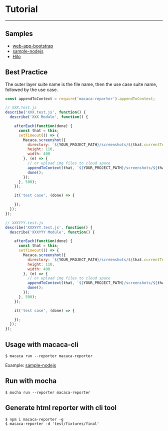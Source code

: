 # Tutorial

---

## Samples

- [web-app-bootstrap](//github.com/app-bootstrap/web-app-bootstrap)
- [sample-nodejs](//github.com/macaca-sample/sample-nodejs)
- [Hilo](//github.com/hiloteam/Hilo)

## Best Practice

The outer layer suite name is the file name, then the use case suite name, followed by the use case.

```javascript
const appendToContext = require('macaca-reporter').appendToContext;

// XXX.test.js
describe('XXX.test.js', function() {
  describe('XXX Module', function() {

    afterEach(function(done) {
      const that = this;
      setTimeout(() => {
        Macaca.screenshot({
          directory: `${YOUR_PROJECT_PATH}/screenshots/${that.currentTest.title}.png`,
          height: 110,
          width: 400
        }, (e) => {
          // or upload img files to cloud space
          appendToContext(that, `${YOUR_PROJECT_PATH}/screenshots/${that.currentTest.title}.png`);
          done();
        });
      }, 500);
    });

    it('test case', (done) => {

    });
  });
});

// XXXYYY.test.js
describe('XXXYYY.test.js', function() {
  describe('XXXYYY Module', function() {

    afterEach(function(done) {
      const that = this;
      setTimeout(() => {
        Macaca.screenshot({
          directory: `${YOUR_PROJECT_PATH}/screenshots/${that.currentTest.title}.png`,
          height: 110,
          width: 400
        }, (e) => {
          // or upload img files to cloud space
          appendToContext(that, `${YOUR_PROJECT_PATH}/screenshots/${that.currentTest.title}.png`);
          done();
        });
      }, 500);
    });

    it('test case', (done) => {

    });
  });
});

```

## Usage with macaca-cli

```
$ macaca run --reporter macaca-reporter
```

Example: [sample-nodejs](https://github.com/macaca-sample/sample-nodejs)


## Run with mocha

```
$ mocha run --reporter macaca-reporter
```

## Generate html reporter with cli tool

```
$ npm i macaca-reporter -g
$ macaca-reporter -d 'test/fixtures/final'
```


